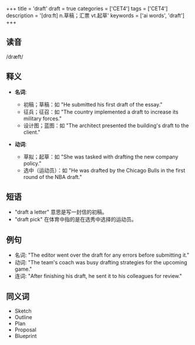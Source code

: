 +++
title = 'draft'
draft = true
categories = ['CET4']
tags = ['CET4']
description = '[drɑːft] n.草稿；汇票 vt.起草'
keywords = ['ai words', 'draft']
+++

## 读音
/dræft/

## 释义
- **名词**:
  - 初稿；草稿：如 "He submitted his first draft of the essay."
  - 征兵；征召：如 "The country implemented a draft to increase its military forces."
  - 设计图；蓝图：如 "The architect presented the building's draft to the client."

- **动词**:
  - 草拟；起草：如 "She was tasked with drafting the new company policy."
  - 选中（运动员）：如 "He was drafted by the Chicago Bulls in the first round of the NBA draft."

## 短语
- "draft a letter" 意思是写一封信的初稿。
- "draft pick" 在体育中指的是在选秀中选择的运动员。

## 例句
- 名词: "The editor went over the draft for any errors before submitting it."
- 动词: "The team's coach was busy drafting strategies for the upcoming game."
- 连词: "After finishing his draft, he sent it to his colleagues for review."

## 同义词
- Sketch
- Outline
- Plan
- Proposal
- Blueprint
